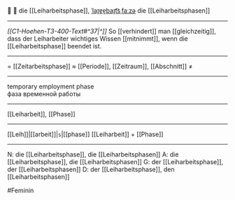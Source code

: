 🤝 🔴 die [[Leiharbeitsphase]], [ˈlaɪ̯ɐɐ̯baɪ̯t͡sˌfaːzə](https://youglish.com/pronounce/Leiharbeitsphase/german)
die [[Leiharbeitsphasen]]

---
*[[C1-Hoehen-T3-400-Text#^37|^]]* So [[verhindert]] man [[gleichzeitig]], dass der Leiharbeiter wichtiges Wissen [[mitnimmt]], wenn die [[Leiharbeitsphase]] beendet ist.

---
= [[Zeitarbeitsphase]]
≈ [[Periode]], [[Zeitraum]], [[Abschnitt]]
≠

---
temporary employment phase  
фаза временной работы

---
[[Leiharbeit]], [[Phase]]

---
[[Leih]]|[[arbeit]]|`s`|[[phase]]
[[Leiharbeit]] + [[Phase]]


---
N: die [[Leiharbeitsphase]], die [[Leiharbeitsphasen]]
A: die [[Leiharbeitsphase]], die [[Leiharbeitsphasen]]
G: der [[Leiharbeitsphase]], der [[Leiharbeitsphasen]]
D: der [[Leiharbeitsphase]], den [[Leiharbeitsphasen]]


#Feminin 